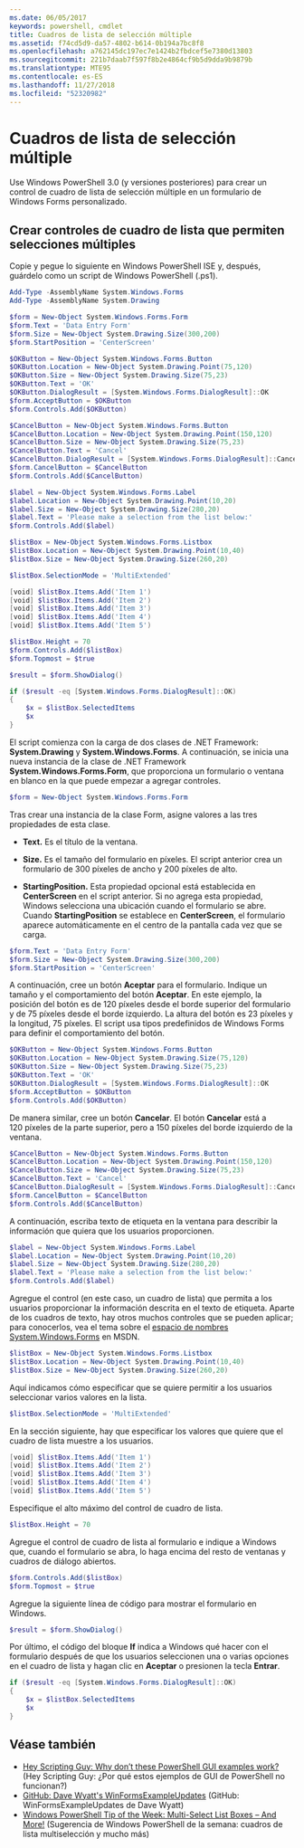 ```yaml
---
ms.date: 06/05/2017
keywords: powershell, cmdlet
title: Cuadros de lista de selección múltiple
ms.assetid: f74cd5d9-da57-4802-b614-0b194a7bc8f8
ms.openlocfilehash: a762145dc197ec7e1424b2fbdcef5e7380d13803
ms.sourcegitcommit: 221b7daab7f597f8b2e4864cf9b5d9dda9b9879b
ms.translationtype: MTE95
ms.contentlocale: es-ES
ms.lasthandoff: 11/27/2018
ms.locfileid: "52320982"
---
```

# <a name="multiple-selection-list-boxes"></a>Cuadros de lista de selección múltiple

Use Windows PowerShell 3.0 (y versiones posteriores) para crear un control de cuadro de lista de selección múltiple en un formulario de Windows Forms personalizado.

## <a name="create-list-box-controls-that-allow-multiple-selections"></a>Crear controles de cuadro de lista que permiten selecciones múltiples

Copie y pegue lo siguiente en Windows PowerShell ISE y, después, guárdelo como un script de Windows PowerShell (.ps1).

```powershell
Add-Type -AssemblyName System.Windows.Forms
Add-Type -AssemblyName System.Drawing

$form = New-Object System.Windows.Forms.Form
$form.Text = 'Data Entry Form'
$form.Size = New-Object System.Drawing.Size(300,200)
$form.StartPosition = 'CenterScreen'

$OKButton = New-Object System.Windows.Forms.Button
$OKButton.Location = New-Object System.Drawing.Point(75,120)
$OKButton.Size = New-Object System.Drawing.Size(75,23)
$OKButton.Text = 'OK'
$OKButton.DialogResult = [System.Windows.Forms.DialogResult]::OK
$form.AcceptButton = $OKButton
$form.Controls.Add($OKButton)

$CancelButton = New-Object System.Windows.Forms.Button
$CancelButton.Location = New-Object System.Drawing.Point(150,120)
$CancelButton.Size = New-Object System.Drawing.Size(75,23)
$CancelButton.Text = 'Cancel'
$CancelButton.DialogResult = [System.Windows.Forms.DialogResult]::Cancel
$form.CancelButton = $CancelButton
$form.Controls.Add($CancelButton)

$label = New-Object System.Windows.Forms.Label
$label.Location = New-Object System.Drawing.Point(10,20)
$label.Size = New-Object System.Drawing.Size(280,20)
$label.Text = 'Please make a selection from the list below:'
$form.Controls.Add($label)

$listBox = New-Object System.Windows.Forms.Listbox
$listBox.Location = New-Object System.Drawing.Point(10,40)
$listBox.Size = New-Object System.Drawing.Size(260,20)

$listBox.SelectionMode = 'MultiExtended'

[void] $listBox.Items.Add('Item 1')
[void] $listBox.Items.Add('Item 2')
[void] $listBox.Items.Add('Item 3')
[void] $listBox.Items.Add('Item 4')
[void] $listBox.Items.Add('Item 5')

$listBox.Height = 70
$form.Controls.Add($listBox)
$form.Topmost = $true

$result = $form.ShowDialog()

if ($result -eq [System.Windows.Forms.DialogResult]::OK)
{
    $x = $listBox.SelectedItems
    $x
}
```

El script comienza con la carga de dos clases de .NET Framework: **System.Drawing** y **System.Windows.Forms**. A continuación, se inicia una nueva instancia de la clase de .NET Framework **System.Windows.Forms.Form**, que proporciona un formulario o ventana en blanco en la que puede empezar a agregar controles.

```powershell
$form = New-Object System.Windows.Forms.Form
```

Tras crear una instancia de la clase Form, asigne valores a las tres propiedades de esta clase.

- **Text.** Es el título de la ventana.

- **Size.** Es el tamaño del formulario en píxeles. El script anterior crea un formulario de 300 píxeles de ancho y 200 píxeles de alto.

- **StartingPosition.** Esta propiedad opcional está establecida en **CenterScreen** en el script anterior. Si no agrega esta propiedad, Windows selecciona una ubicación cuando el formulario se abre. Cuando **StartingPosition** se establece en **CenterScreen**, el formulario aparece automáticamente en el centro de la pantalla cada vez que se carga.

```powershell
$form.Text = 'Data Entry Form'
$form.Size = New-Object System.Drawing.Size(300,200)
$form.StartPosition = 'CenterScreen'
```

A continuación, cree un botón **Aceptar** para el formulario. Indique un tamaño y el comportamiento del botón **Aceptar**. En este ejemplo, la posición del botón es de 120 píxeles desde el borde superior del formulario y de 75 píxeles desde el borde izquierdo. La altura del botón es 23 píxeles y la longitud, 75 píxeles. El script usa tipos predefinidos de Windows Forms para definir el comportamiento del botón.

```powershell
$OKButton = New-Object System.Windows.Forms.Button
$OKButton.Location = New-Object System.Drawing.Size(75,120)
$OKButton.Size = New-Object System.Drawing.Size(75,23)
$OKButton.Text = 'OK'
$OKButton.DialogResult = [System.Windows.Forms.DialogResult]::OK
$form.AcceptButton = $OKButton
$form.Controls.Add($OKButton)
```

De manera similar, cree un botón **Cancelar**. El botón **Cancelar** está a 120 píxeles de la parte superior, pero a 150 píxeles del borde izquierdo de la ventana.

```powershell
$CancelButton = New-Object System.Windows.Forms.Button
$CancelButton.Location = New-Object System.Drawing.Point(150,120)
$CancelButton.Size = New-Object System.Drawing.Size(75,23)
$CancelButton.Text = 'Cancel'
$CancelButton.DialogResult = [System.Windows.Forms.DialogResult]::Cancel
$form.CancelButton = $CancelButton
$form.Controls.Add($CancelButton)
```

A continuación, escriba texto de etiqueta en la ventana para describir la información que quiera que los usuarios proporcionen.

```powershell
$label = New-Object System.Windows.Forms.Label
$label.Location = New-Object System.Drawing.Point(10,20)
$label.Size = New-Object System.Drawing.Size(280,20)
$label.Text = 'Please make a selection from the list below:'
$form.Controls.Add($label)
```

Agregue el control (en este caso, un cuadro de lista) que permita a los usuarios proporcionar la información descrita en el texto de etiqueta. Aparte de los cuadros de texto, hay otros muchos controles que se pueden aplicar; para conocerlos, vea el tema sobre el [espacio de nombres System.Windows.Forms](https://msdn.microsoft.com/library/k50ex0x9(v=vs.110).aspx) en MSDN.

```powershell
$listBox = New-Object System.Windows.Forms.Listbox
$listBox.Location = New-Object System.Drawing.Point(10,40)
$listBox.Size = New-Object System.Drawing.Size(260,20)
```

Aquí indicamos cómo especificar que se quiere permitir a los usuarios seleccionar varios valores en la lista.

```powershell
$listBox.SelectionMode = 'MultiExtended'
```

En la sección siguiente, hay que especificar los valores que quiere que el cuadro de lista muestre a los usuarios.

```powershell
[void] $listBox.Items.Add('Item 1')
[void] $listBox.Items.Add('Item 2')
[void] $listBox.Items.Add('Item 3')
[void] $listBox.Items.Add('Item 4')
[void] $listBox.Items.Add('Item 5')
```

Especifique el alto máximo del control de cuadro de lista.

```powershell
$listBox.Height = 70
```

Agregue el control de cuadro de lista al formulario e indique a Windows que, cuando el formulario se abra, lo haga encima del resto de ventanas y cuadros de diálogo abiertos.

```powershell
$form.Controls.Add($listBox)
$form.Topmost = $true
```

Agregue la siguiente línea de código para mostrar el formulario en Windows.

```powershell
$result = $form.ShowDialog()
```

Por último, el código del bloque **If** indica a Windows qué hacer con el formulario después de que los usuarios seleccionen una o varias opciones en el cuadro de lista y hagan clic en **Aceptar** o presionen la tecla **Entrar**.

```powershell
if ($result -eq [System.Windows.Forms.DialogResult]::OK)
{
    $x = $listBox.SelectedItems
    $x
}
```

## <a name="see-also"></a>Véase también

- [Hey Scripting Guy: Why don’t these PowerShell GUI examples work?](https://go.microsoft.com/fwlink/?LinkId=506644) (Hey Scripting Guy: ¿Por qué estos ejemplos de GUI de PowerShell no funcionan?)
- [GitHub: Dave Wyatt's WinFormsExampleUpdates](https://github.com/dlwyatt/WinFormsExampleUpdates) (GitHub: WinFormsExampleUpdates de Dave Wyatt)
- [Windows PowerShell Tip of the Week: Multi-Select List Boxes – And More!](https://technet.microsoft.com/library/ff730950.aspx) (Sugerencia de Windows PowerShell de la semana: cuadros de lista multiselección y mucho más)
